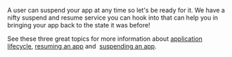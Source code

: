 A user can suspend your app at any time so let's be ready for it.  We have a nifty suspend and resume service you can hook into that can help you in bringing your app back to the state it was before!

See these three great topics for more information about [application lifecycle](https://docs.microsoft.com/en-us/windows/uwp/launch-resume/app-lifecycle),  [resuming an app](https://docs.microsoft.com/en-us/windows/uwp/launch-resume/resume-an-app) and  [suspending an app](https://docs.microsoft.com/en-us/windows/uwp/launch-resume/suspend-an-app).